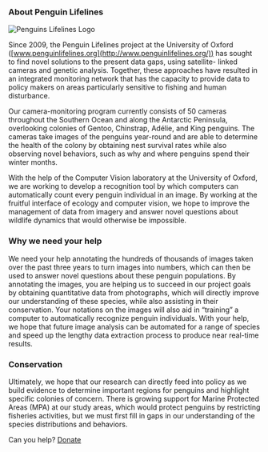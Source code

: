 ### About Penguin Lifelines

![Penguins Lifelines Logo](./penguin-lifelines.png)

Since 2009, the Penguin Lifelines project at the University of Oxford ([www.penguinlifelines.org](http://www.penguinlifelines.org/)) has sought to find novel solutions to the present data gaps, using satellite- linked cameras and genetic analysis. Together, these approaches have resulted in an integrated monitoring network that has the capacity to provide data to policy makers on areas particularly sensitive to fishing and human disturbance.

Our camera-monitoring program currently consists of 50 cameras throughout the Southern Ocean and along the Antarctic Peninsula, overlooking colonies of Gentoo, Chinstrap, Adélie, and King penguins. The cameras take images of the penguins year-round and are able to determine the health of the colony by obtaining nest survival rates while also observing novel behaviors, such as why and where penguins spend their winter months.

With the help of the Computer Vision laboratory at the University of Oxford, we are working to develop a recognition tool by which computers can automatically count every penguin individual in an image. By working at the fruitful interface of ecology and computer vision, we hope to improve the management of data from imagery and answer novel questions about wildlife dynamics that would otherwise be impossible.

### Why we need your help

We need your help annotating the hundreds of thousands of images taken over the past three years to turn images into numbers, which can then be used to answer novel questions about these penguin populations. By annotating the images, you are helping us to succeed in our project goals by obtaining quantitative data from photographs, which will directly improve our understanding of these species, while also assisting in their conservation. Your notations on the images will also aid in “training” a computer to automatically recognize penguin individuals. With your help, we hope that future image analysis can be automated for a range of species and speed up the lengthy data extraction process to produce near real-time results.

### Conservation

Ultimately, we hope that our research can directly feed into policy as we build evidence to determine important regions for penguins and highlight specific colonies of concern. There is growing support for Marine Protected Areas (MPA) at our study areas, which would protect penguins by restricting fisheries activities, but we must first fill in gaps in our understanding of the species distributions and behaviors.

Can you help? [Donate](https://www.campaign.ox.ac.uk/page.aspx?pid=3091)
